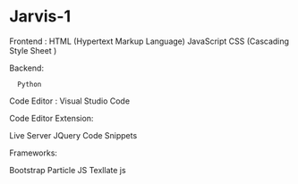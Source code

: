 # Jarvis-1

Frontend :
          HTML (Hypertext Markup Language)
          JavaScript 
          CSS (Cascading Style Sheet )


Backend: 
  
      Python 


Code Editor : 
 Visual Studio Code 

Code Editor Extension:

 Live Server 
JQuery Code Snippets



Frameworks:

 Bootstrap
Particle JS
Texllate js
